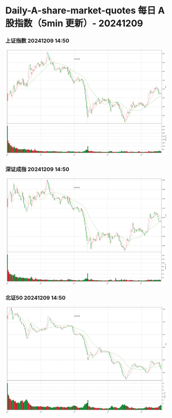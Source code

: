 
# Daily-A-share-market-quotes 每日 A 股指数（5min 更新）- 20241209

### 上证指数 20241209 14:50
![](./fig/2024/12/20241209-sh000001.png)

### 深证成指 20241209 14:50
![](./fig/2024/12/20241209-sz399001.png)

### 北证50 20241209 14:50
![](./fig/2024/12/20241209-bj899050.png)
